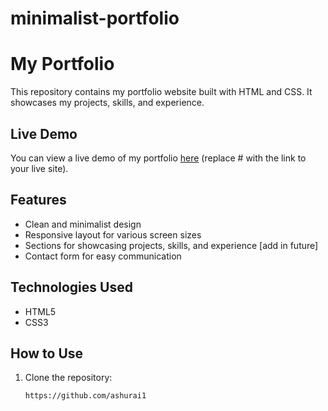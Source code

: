 # minimalist-portfolio

# My Portfolio

This repository contains my portfolio website built with HTML and CSS. It showcases my projects, skills, and experience.

## Live Demo

You can view a live demo of my portfolio [here](#) (replace # with the link to your live site).

## Features

- Clean and minimalist design
- Responsive layout for various screen sizes
- Sections for showcasing projects, skills, and experience [add in future]
- Contact form for easy communication

## Technologies Used

- HTML5
- CSS3

## How to Use

1. Clone the repository:
   ```bash
   https://github.com/ashurai1
   
